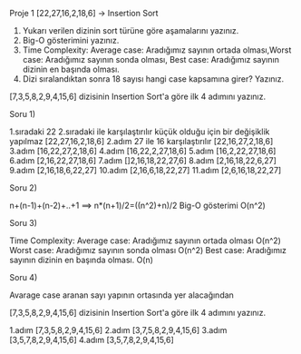 Proje 1
[22,27,16,2,18,6] -> Insertion Sort

1) Yukarı verilen dizinin sort türüne göre aşamalarını yazınız.
2) Big-O gösterimini yazınız.
3) Time Complexity: Average case: Aradığımız sayının ortada olması,Worst case: Aradığımız sayının sonda olması, Best case: Aradığımız sayının dizinin en başında olması.
4) Dizi sıralandıktan sonra 18 sayısı hangi case kapsamına girer? Yazınız.


[7,3,5,8,2,9,4,15,6] dizisinin Insertion Sort'a göre ilk 4 adımını yazınız.


Soru 1) 

1.sıradaki 22 2.sıradaki ile karşılaştırılır küçük olduğu için bir değişiklik yapılmaz
[22,27,16,2,18,6]
2.adım 27 ile 16 karşılaştırılır 
[22,16,27,2,18,6]
3.adım
[16,22,27,2,18,6]
4.adım
[16,22,2,27,18,6]
5.adım
[16,2,22,27,18,6]
6.adım
[2,16,22,27,18,6]
7.adım
[]2,16,18,22,27,6]
8.adım
[2,16,18,22,6,27]
9.adım
[2,16,18,6,22,27]
10.adım
[2,16,6,18,22,27]
11.adım
[2,6,16,18,22,27]

Soru 2)

n+(n-1)+(n-2)+..+1  ==> n*(n+1)/2=((n^2)+n)/2   Big-O gösterimi O(n^2)

Soru 3)

Time Complexity: 
Average case: Aradığımız sayının ortada olması                  O(n^2)
Worst case: Aradığımız sayının sonda olması                     O(n^2)
Best case: Aradığımız sayının dizinin en başında olması.        O(n)


Soru 4)

Avarage case aranan sayı yapının ortasında yer alacağından



[7,3,5,8,2,9,4,15,6] dizisinin Insertion Sort'a göre ilk 4 adımını yazınız.

1.adım [7,3,5,8,2,9,4,15,6]
2.adım [3,7,5,8,2,9,4,15,6]
3.adım [3,5,7,8,2,9,4,15,6]
4.adım [3,5,7,8,2,9,4,15,6]
